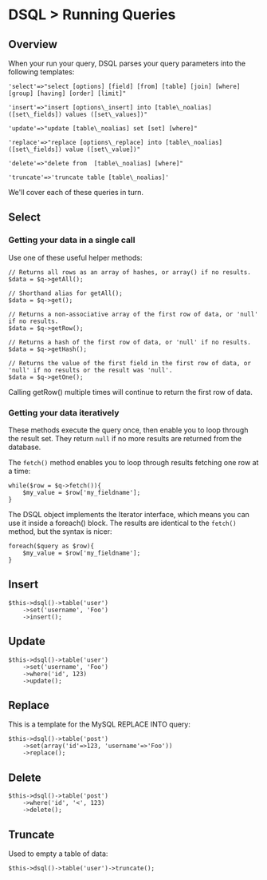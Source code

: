 # DSQL > Running Queries

## Overview

When your run your query, DSQL parses your query parameters into the following templates:

	'select'=>"select [options] [field] [from] [table] [join] [where] [group] [having] [order] [limit]"

	'insert'=>"insert [options\_insert] into [table\_noalias] ([set\_fields]) values ([set\_values])"

	'update'=>"update [table\_noalias] set [set] [where]"

	'replace'=>"replace [options\_replace] into [table\_noalias] ([set\_fields]) value ([set\_value])"

	'delete'=>"delete from  [table\_noalias] [where]"

	'truncate'=>'truncate table [table\_noalias]'

We'll cover each of these queries in turn.

## Select

### Getting your data in a single call

Use one of these useful helper methods:

	// Returns all rows as an array of hashes, or array() if no results.
	$data = $q->getAll();     
	
	// Shorthand alias for getAll();
	$data = $q->get();        
	
	// Returns a non-associative array of the first row of data, or 'null' if no results.
	$data = $q->getRow();     

	// Returns a hash of the first row of data, or 'null' if no results.
	$data = $q->getHash();     

	// Returns the value of the first field in the first row of data, or 'null' if no results or the result was 'null'.
	$data = $q->getOne();     

Calling getRow() multiple times will continue to return the first row of data.

### Getting your data iteratively

These methods execute the query once, then enable you to loop through the result set. They return `null` if no more results are returned from the database.

The `fetch()` method enables you to loop through results fetching one row at a time: 

	while($row = $q->fetch()){
  		$my_value = $row['my_fieldname'];
	}

The DSQL object implements the Iterator interface, which means you can use it inside a foreach() block. The results are identical to the `fetch()` method, but the syntax is nicer:

	foreach($query as $row){
  		$my_value = $row['my_fieldname'];
	}

## Insert

	$this->dsql()->table('user')
		->set('username', 'Foo')
		->insert(); 

## Update
	
	$this->dsql()->table('user')
		->set('username', 'Foo')
		->where('id', 123)
		->update(); 

## Replace

<!-- Please check - not familiar with REPLACE -->

This is a template for the MySQL REPLACE INTO query:

	$this->dsql()->table('post')
		->set(array('id'=>123, 'username'=>'Foo'))
		->replace();

## Delete

	$this->dsql()->table('post')
		->where('id', '<', 123)
		->delete();

## Truncate

Used to empty a table of data:

	$this->dsql()->table('user')->truncate();